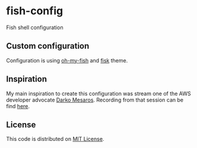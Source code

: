 # fish-config

Fish shell configuration

## Custom configuration

Configuration is using [oh-my-fish](https://github.com/oh-my-fish/oh-my-fish)
and [fisk](https://github.com/oh-my-fish/oh-my-fish/blob/master/docs/Themes.md#fisk) theme.

## Inspiration

My main inspiration to create this configuration was stream one of the AWS developer advocate [Darko Mesaros](https://github.com/darko-mesaros).
Recording from that session can be find [here](https://www.youtube.com/watch?v=kPnYFsXml-I).

## License

This code is distributed on [MIT License](/LICENSE).
